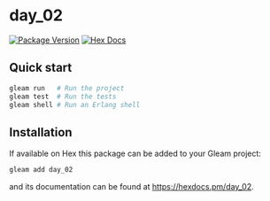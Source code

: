 # day_02

[![Package Version](https://img.shields.io/hexpm/v/day_02)](https://hex.pm/packages/day_02)
[![Hex Docs](https://img.shields.io/badge/hex-docs-ffaff3)](https://hexdocs.pm/day_02/)

## Quick start

```sh
gleam run   # Run the project
gleam test  # Run the tests
gleam shell # Run an Erlang shell
```

## Installation

If available on Hex this package can be added to your Gleam project:

```sh
gleam add day_02
```

and its documentation can be found at <https://hexdocs.pm/day_02>.

